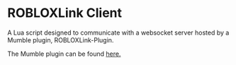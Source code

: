 # ROBLOXLink Client
A Lua script designed to communicate with a websocket server hosted by a Mumble plugin, ROBLOXLink-Plugin.

The Mumble plugin can be found [here.](https://github.com/checkraisefold/ROBLOXLink-Plugin/)
